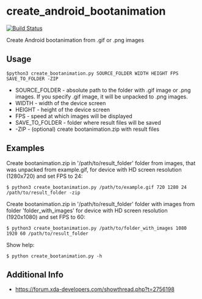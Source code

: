 # create_android_bootanimation

[![Build Status](https://travis-ci.org/iamantony/create_android_bootanimation.svg?branch=master)](https://travis-ci.org/iamantony/create_android_bootanimation)

Create Android bootanimation from .gif or .png images

## Usage

    $python3 create_bootanimation.py SOURCE_FOLDER WIDTH HEIGHT FPS SAVE_TO_FOLDER -ZIP

* SOURCE_FOLDER - absolute path to the folder with .gif image or .png
images. If you specify .gif image, it will be unpacked to .png images.
* WIDTH - width of the device screen
* HEIGHT - height of the device screen
* FPS - speed at which images will be displayed
* SAVE_TO_FOLDER - folder where result files will be saved
* -ZIP - (optional) create bootanimation.zip with result files

## Examples

Create bootanimation.zip in '/path/to/result_folder' folder from images, that
was unpacked from example.gif, for device with HD screen resolution (1280x720)
and set FPS to 24:

    $ python3 create_bootanimation.py /path/to/example.gif 720 1280 24 /path/to/result_folder -zip

Create bootanimation.zip in '/path/to/result_folder' folder with images from
folder 'folder_with_images' for device with HD screen resolution (1920x1080)
and set FPS to 60:

    $ python3 create_bootanimation.py /path/to/folder_with_images 1080 1920 60 /path/to/result_folder

Show help:

    $ python create_bootanimation.py -h

## Additional Info

* https://forum.xda-developers.com/showthread.php?t=2756198
